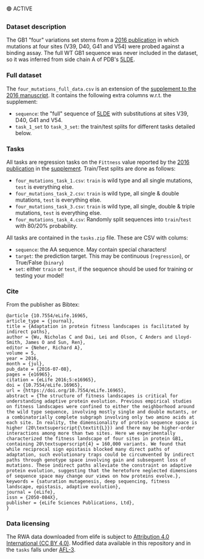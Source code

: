 🟢 ACTIVE

### Dataset description

The GB1 "four" variations set stems from a [2016 publication](https://elifesciences.org/articles/16965) in which mutations at four sites (V39, D40, G41 and V54) were probed against a binding assay. 
The full WT GB1 sequence was never included in the dataset, so it was inferred from side chain A of PDB's [5LDE](https://www.rcsb.org/structure/5LDE).

### Full dataset

The `four_mutations_full_data.csv` is an extension of the [supplement to the 2016 manuscript](https://doi.org/10.7554/eLife.16965.024). It contains the following extra columns w.r.t. the supplement:
- `sequence`: the "full" sequence of [5LDE](https://www.rcsb.org/structure/5LDE) with substitutions at sites V39, D40, G41 and V54.
- `task_1_set` to `task_3_set`: the train/test splits for different tasks detailed below.


### Tasks

All tasks are regression tasks on the `Fittness` value reported by the [2016 publication](https://elifesciences.org/articles/16965) in the [supplement](https://doi.org/10.7554/eLife.16965.024).
Train/Test splits are done as follows:

- `four_mutations_task_1.csv`: `train` is wild type and all single mutations, `test` is everything else.
- `four_mutations_task_2.csv`: `train` is wild type, all single & double mutations, `test` is everything else.
- `four_mutations_task_3.csv`: `train` is wild type, all single, double & triple mutations, `test` is everything else.
- `four_mutations_task_4.csv`: Randomly split sequences into `train`/`test` with 80/20% probability.


All tasks are contained in the `tasks.zip` file. These are CSV with colums:

- `sequence`: the AA sequence. May contain special characters!
- `target`: the prediction target. This may be continuous (`regression`), or True/False (`binary`)
- `set`: either `train` or `test`, if the sequence should be used for training or testing your model!


### Cite
From the publisher as Bibtex:
```
@article {10.7554/eLife.16965,
article_type = {journal},
title = {Adaptation in protein fitness landscapes is facilitated by indirect paths},
author = {Wu, Nicholas C and Dai, Lei and Olson, C Anders and Lloyd-Smith, James O and Sun, Ren},
editor = {Neher, Richard A},
volume = 5,
year = 2016,
month = {jul},
pub_date = {2016-07-08},
pages = {e16965},
citation = {eLife 2016;5:e16965},
doi = {10.7554/eLife.16965},
url = {https://doi.org/10.7554/eLife.16965},
abstract = {The structure of fitness landscapes is critical for understanding adaptive protein evolution. Previous empirical studies on fitness landscapes were confined to either the neighborhood around the wild type sequence, involving mostly single and double mutants, or a combinatorially complete subgraph involving only two amino acids at each site. In reality, the dimensionality of protein sequence space is higher (20\textsuperscript{\textit{L}}) and there may be higher-order interactions among more than two sites. Here we experimentally characterized the fitness landscape of four sites in protein GB1, containing 20\textsuperscript{4} = 160,000 variants. We found that while reciprocal sign epistasis blocked many direct paths of adaptation, such evolutionary traps could be circumvented by indirect paths through genotype space involving gain and subsequent loss of mutations. These indirect paths alleviate the constraint on adaptive protein evolution, suggesting that the heretofore neglected dimensions of sequence space may change our views on how proteins evolve.},
keywords = {saturation mutagenesis, deep sequencing, fitness landscape, epistasis, adaptive evolution},
journal = {eLife},
issn = {2050-084X},
publisher = {eLife Sciences Publications, Ltd},
}
```

### Data licensing

The RWA data downloaded from elife is subject to [Attribution 4.0 International (CC BY 4.0)](https://creativecommons.org/licenses/by/4.0/).
Modified data available in this repository and in the `tasks` falls under [AFL-3](https://opensource.org/licenses/AFL-3.0).
